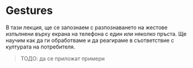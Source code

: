 # Gestures

В тази лекция, ще се запознаем с разпознаването на жестове изпълнени върху екрана на телефона с един или няколко пръста.
Ще научим как да ги обработваме и да реагираме в съответствие с културата на потребителя. 

> ТОДО: да се приложат примери